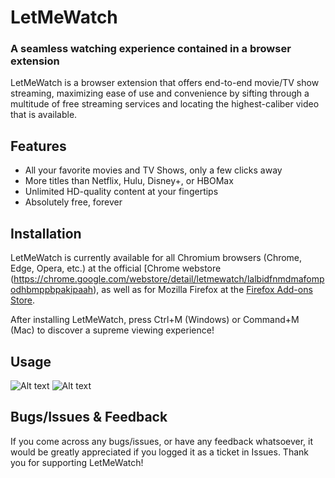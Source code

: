 # LetMeWatch
### A seamless watching experience contained in a browser extension

LetMeWatch is a browser extension that offers end-to-end movie/TV show streaming, maximizing ease of use and convenience by sifting through a multitude of free streaming services and locating the highest-caliber video that is available.   

## Features

* All your favorite movies and TV Shows, only a few clicks away
* More titles than Netflix, Hulu, Disney+, or HBOMax
* Unlimited HD-quality content at your fingertips
* Absolutely free, forever

## Installation

LetMeWatch is currently available for all Chromium browsers (Chrome, Edge, Opera, etc.) at the official [Chrome webstore (https://chrome.google.com/webstore/detail/letmewatch/lalbidfnmdmafompodhbmppbpakipaah), as well as for Mozilla Firefox at the [Firefox Add-ons Store](https://addons.mozilla.org/en-US/firefox/). 

After installing LetMeWatch, press Ctrl+M (Windows) or Command+M (Mac) to discover a supreme viewing experience!

## Usage

![Alt text](/Chrome/images/web_newsc1.png)
![Alt text](/Chrome/images/web_newsc2.png)

## Bugs/Issues & Feedback

If you come across any bugs/issues, or have any feedback whatsoever, it would be greatly appreciated if you logged it as a ticket in Issues. Thank you for supporting LetMeWatch!
